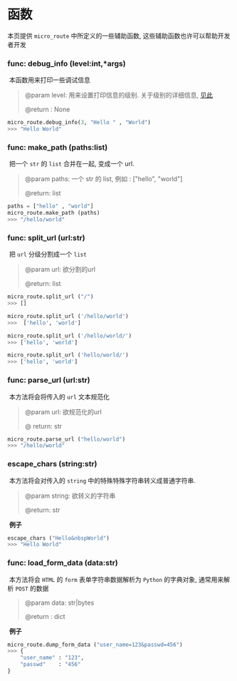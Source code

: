 # 函数

本页提供 `micro_route` 中所定义的一些辅助函数, 这些辅助函数也许可以帮助开发者开发

### func: debug_info (level:int,*args)

​	本函数用来打印一些调试信息

> @param level: 用来设置打印信息的级别. 关于级别的详细信息, [见此](./CONSTS.html/#int-debug-)
>
> @return : None

```python
micro_route.debug_info(3, "Hello " , "World")
>>> "Hello World"
```



### func: make_path (paths:list)

​	把一个 `str` 的 `list` 合并在一起, 变成一个 url.

> @param paths: 一个 str 的 list, 例如 : ["hello", "world"]
>
> @return: list

```python
paths = ["hello" , "world"]
micro_route.make_path (paths)
>>> "/hello/world"
```



### func: split_url (url:str)

​	把 `url` 分级分割成一个 `list`

> @param url: 欲分割的url
>
> @return: list

```python
micro_route.split_url ("/")
>>> []

micro_route.split_url ('/hello/world')
>>>  ['hello', 'world']

micro_route.split_url ('/hello/world/')
>>> ['hello', 'world']

micro_route.split_url ('hello/world/')
>>> ['hello', 'world']
```



### func: parse_url (url:str)

​	本方法将会将传入的 `url` 文本规范化

> @param url: 欲规范化的url
>
> @ return: str

```python
micro_route.parse_url ("hello/world")
>>> "/hello/world"
```



### escape_chars (string:str)

​	本方法将会对传入的 `string` 中的特殊特殊字符串转义成普通字符串.

> @param string: 欲转义的字符串
>
> @return: str

​	**例子**

```python
escape_chars ("Hello&nbspWorld")
>>> "Hello World"
```



### func: load_form_data (data:str)

​	本方法将会 `HTML` 的 `form` 表单字符串数据解析为 `Python` 的字典对象, 通常用来解析 `POST` 的数据

> @param data: str|bytes
>
> @return : dict

​	**例子**

```python
micro_route.dump_form_data ("user_name=123&passwd=456")
>>> {
    "user_name" : "123",
    "passwd"    : "456"
}
```

